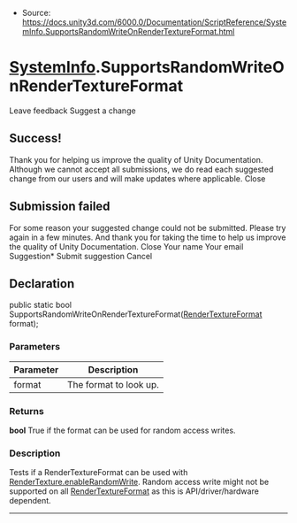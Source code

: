 * Source: https://docs.unity3d.com/6000.0/Documentation/ScriptReference/SystemInfo.SupportsRandomWriteOnRenderTextureFormat.html

#  [SystemInfo](https://docs.unity3d.com/6000.0/Documentation/ScriptReference/SystemInfo.html).SupportsRandomWriteOnRenderTextureFormat
Leave feedback
Suggest a change
## Success!
Thank you for helping us improve the quality of Unity Documentation. Although we cannot accept all submissions, we do read each suggested change from our users and will make updates where applicable.
Close
## Submission failed
For some reason your suggested change could not be submitted. Please <a>try again</a> in a few minutes. And thank you for taking the time to help us improve the quality of Unity Documentation.
Close
Your name Your email Suggestion* Submit suggestion
Cancel
## Declaration
public static bool SupportsRandomWriteOnRenderTextureFormat([RenderTextureFormat](https://docs.unity3d.com/6000.0/Documentation/ScriptReference/RenderTextureFormat.html) format); 
### Parameters
Parameter | Description  
---|---  
format | The format to look up.  
### Returns
**bool** True if the format can be used for random access writes. 
### Description
Tests if a RenderTextureFormat can be used with [RenderTexture.enableRandomWrite](https://docs.unity3d.com/6000.0/Documentation/ScriptReference/RenderTexture-enableRandomWrite.html).
Random access write might not be supported on all [RenderTextureFormat](https://docs.unity3d.com/6000.0/Documentation/ScriptReference/RenderTextureFormat.html) as this is API/driver/hardware dependent.
* * *
